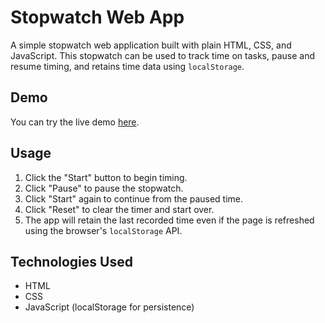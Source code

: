 # Stopwatch Web App

A simple stopwatch web application built with plain HTML, CSS, and JavaScript. This stopwatch can be used to track time on tasks, pause and resume timing, and retains time data using `localStorage`.

## Demo

You can try the live demo [here](https://stopwatch.ciprianionita.net/).

## Usage

1. Click the "Start" button to begin timing.
2. Click "Pause" to pause the stopwatch.
3. Click "Start" again to continue from the paused time.
4. Click "Reset" to clear the timer and start over.
5. The app will retain the last recorded time even if the page is refreshed using the browser's `localStorage` API.

## Technologies Used

-   HTML
-   CSS
-   JavaScript (localStorage for persistence)
